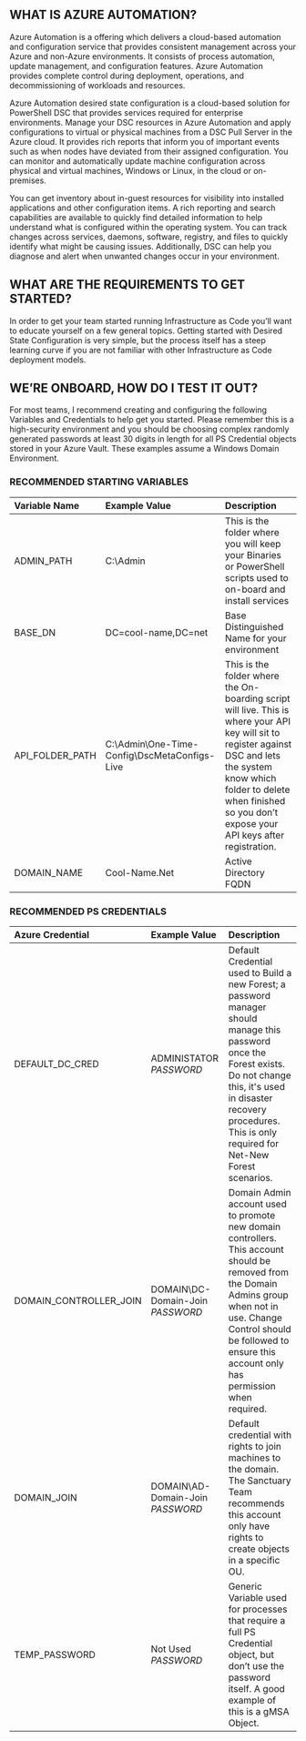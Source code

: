 ## WHAT IS AZURE AUTOMATION?
Azure Automation is a offering which delivers a cloud-based automation and configuration service that provides consistent management across your Azure and non-Azure environments. It consists of process automation, update management, and configuration features. Azure Automation provides complete control during deployment, operations, and decommissioning of workloads and resources.  

Azure Automation desired state configuration is a cloud-based solution for PowerShell DSC that provides services required for enterprise environments. Manage your DSC resources in Azure Automation and apply configurations to virtual or physical machines from a DSC Pull Server in the Azure cloud. It provides rich reports that inform you of important events such as when nodes have deviated from their assigned configuration. You can monitor and automatically update machine configuration across physical and virtual machines, Windows or Linux, in the cloud or on-premises.

You can get inventory about in-guest resources for visibility into installed applications and other configuration items. A rich reporting and search capabilities are available to quickly find detailed information to help understand what is configured within the operating system. You can track changes across services, daemons, software, registry, and files to quickly identify what might be causing issues. Additionally, DSC can help you diagnose and alert when unwanted changes occur in your environment.

## WHAT ARE THE REQUIREMENTS TO GET STARTED?
In order to get your team started running Infrastructure as Code you’ll want to educate yourself on a few general topics. Getting started with Desired State Configuration is very simple, but the process itself has a steep learning curve if you are not familiar with other Infrastructure as Code deployment models. 

## WE’RE ONBOARD, HOW DO I TEST IT OUT?
For most teams, I recommend creating and configuring the following Variables and Credentials to help get you started. Please remember this is a high-security environment and you should be choosing complex randomly generated passwords at least 30 digits in length for all PS Credential objects stored in your Azure Vault. These examples assume a Windows Domain Environment.

### RECOMMENDED STARTING VARIABLES
| Variable Name | Example Value | Description |
|:---------------------|:---------------------|:---------------------|
| ADMIN_PATH | C:\Admin | This is the folder where you will keep your Binaries or PowerShell scripts used to on-board and install services |
| BASE_DN	| DC=cool-name,DC=net|Base Distinguished Name for your environment
|API_FOLDER_PATH	|C:\Admin\One-Time-Config\DscMetaConfigs-Live	|This is the folder where the On-boarding script will live. This is where your API key will sit to register against DSC and lets the system know which folder to delete when finished so you don’t expose your API keys after registration.|
| DOMAIN_NAME	| Cool-Name.Net	| Active Directory FQDN

### RECOMMENDED PS CREDENTIALS
| Azure Credential | Example Value | Description |
|:---------------------|:---------------------|:---------------------|
|DEFAULT_DC_CRED	|ADMINISTATOR *PASSWORD*	|Default Credential used to Build a new Forest; a password manager should manage this password once the Forest exists. Do not change this, it's used in disaster recovery procedures. This is only required for Net-New Forest scenarios.
|DOMAIN_CONTROLLER_JOIN	|DOMAIN\DC-Domain-Join *PASSWORD*	|Domain Admin account used to promote new domain controllers. This account should be removed from the Domain Admins group when not in use. Change Control should be followed to ensure this account only has permission when required.
|DOMAIN_JOIN	|DOMAIN\AD-Domain-Join *PASSWORD*	|Default credential with rights to join machines to the domain. The Sanctuary Team recommends this account only have rights to create objects in a specific OU.
|TEMP_PASSWORD |Not Used *PASSWORD*	|Generic Variable used for processes that require a full PS Credential object, but don’t use the password itself. A good example of this is a gMSA Object.
